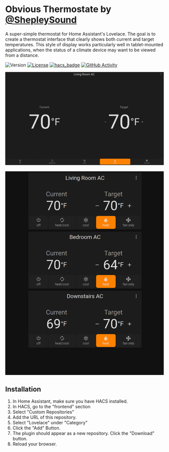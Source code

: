 # Obvious Thermostate by [@ShepleySound](https://www.github.com/shepleysound)

A super-simple thermostat for Home Assistant's Lovelace. The goal is to create a thermostat interface that clearly shows both current and target temperatures. This style of display works particularly well in tablet-mounted applications, when the status of a climate device may want to be viewed from a distance.

![Version][version-shield]
[![License][license-shield]](LICENSE.md)
[![hacs_badge][hacs-shield]](https://github.com/hacs/integration)
[![GitHub Activity][commits-shield]][commits]

![Fullscreen Example](./images/Fullscreen-Dark.png)
<br><br>
![Multiple Example](./images/Multiple-Dark.png)

## Installation
1. In Home Assistant, make sure you have HACS installed.
2. In HACS, go to the "frontend" section
3. Select "Custom Repositories"
4. Add the URL of this repository.
5. Select "Lovelace" under "Category"
6. Click the "Add" Button.
7. The plugin should appear as a new repository. Click the "Download" button.
8. Reload your browser.


[commits-shield]: https://img.shields.io/github/commit-activity/y/shepleysound/obvious-thermostat?style=for-the-badge
[commits]: https://github.com/shepleysound/obvious-thermostat/commits/master
[license-shield]: https://img.shields.io/github/license/shepleysound/obvious-thermostat?style=for-the-badge
[hacs-shield]: https://img.shields.io/badge/HACS-Custom-41BDF5.svg?style=for-the-badge
[version-shield]: https://img.shields.io/github/package-json/v/shepleysound/obvious-thermostat?style=for-the-badge
[version]: https://github.com/custom-cards/obvious-thermostat/releases
